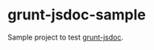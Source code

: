 # grunt-jsdoc-sample

Sample project to test [grunt-jsdoc](https://github.com/krampstudio/grunt-jsdoc-plugin).
